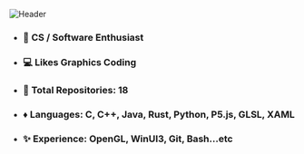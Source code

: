 ![Header](./github-header-image-o.png)

- ### 👀 CS / Software Enthusiast
- ### 💻 Likes Graphics Coding
- ### 🌱 Total Repositories: 18
- ### ♦️ Languages: C, C++, Java, Rust, Python, P5.js, GLSL, XAML
- ### ✨ Experience: OpenGL, WinUI3, Git, Bash...etc 


<!--![Teresh's GitHub stats](https://github-readme-stats.vercel.app/api?username=GrozmanGit&show_icons=true&theme=dark&hide_border=true&rank_icon=github&include_all_commits=true)-->
